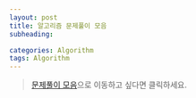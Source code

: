 ```yaml
---
layout: post
title: 알고리즘 문제풀이 모음
subheading:

categories: Algorithm
tags: Algorithm
---
```


> [문제풀이 모음](https://github.com/kimcno3/algorithms)으로 이동하고 싶다면 클릭하세요.
